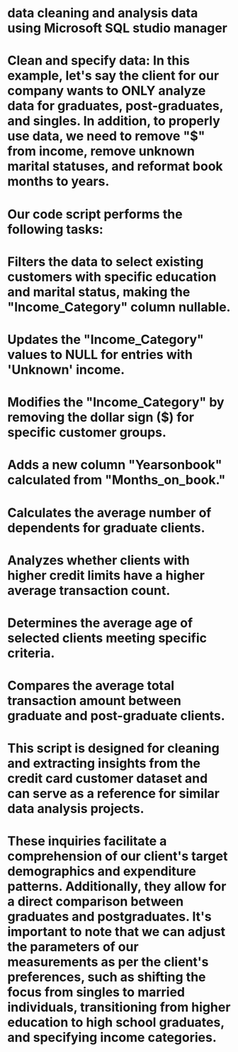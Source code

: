 # data cleaning and analysis data using Microsoft SQL studio manager

# Clean and specify data: In this example, let's say the client for our company wants to ONLY analyze data for graduates, post-graduates, and singles. In addition, to properly use data, we need to remove "$" from income, remove unknown marital statuses, and reformat book months to years.

# Our code script performs the following tasks:
# Filters the data to select existing customers with specific education and marital status, making the "Income_Category" column nullable.
# Updates the "Income_Category" values to NULL for entries with 'Unknown' income.
# Modifies the "Income_Category" by removing the dollar sign ($) for specific customer groups.
# Adds a new column "Yearsonbook" calculated from "Months_on_book."
# Calculates the average number of dependents for graduate clients.
# Analyzes whether clients with higher credit limits have a higher average transaction count.
# Determines the average age of selected clients meeting specific criteria.
# Compares the average total transaction amount between graduate and post-graduate clients.
# This script is designed for cleaning and extracting insights from the credit card customer dataset and can serve as a reference for similar data analysis projects.

# These inquiries facilitate a comprehension of our client's target demographics and expenditure patterns. Additionally, they allow for a direct comparison between graduates and postgraduates. It's important to note that we can adjust the parameters of our measurements as per the client's preferences, such as shifting the focus from singles to married individuals, transitioning from higher education to high school graduates, and specifying income categories.
